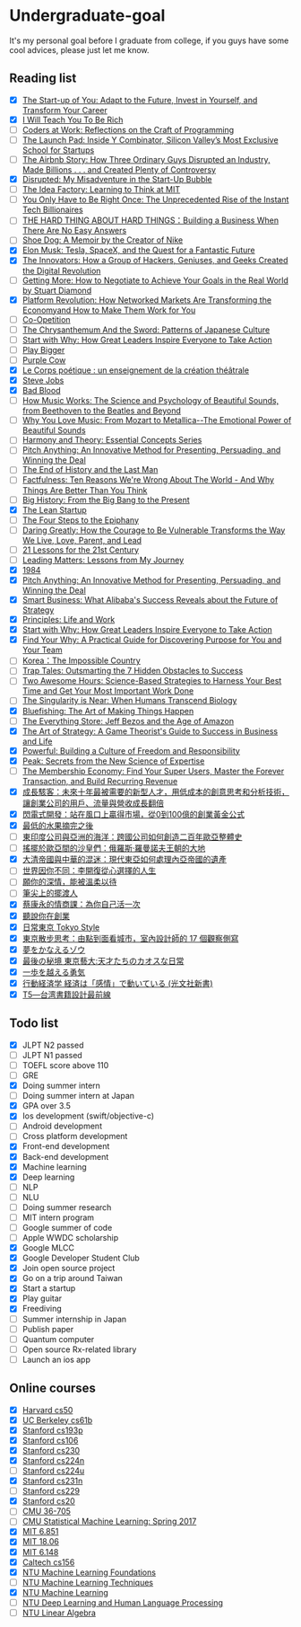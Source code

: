 # Undergraduate-goal

It's my personal goal before I graduate from college, if you guys have some cool advices, please just let me know.

## Reading list

- [x] [The Start-up of You: Adapt to the Future, Invest in Yourself, and Transform Your Career](https://www.amazon.com/Start-up-You-Future-Yourself-Transform/dp/0307888908)
- [x] [I Will Teach You To Be Rich](https://www.amazon.com/Will-Teach-You-Be-Rich/dp/0761147489)
- [ ] [Coders at Work: Reflections on the Craft of Programming](https://www.amazon.com/Coders-Work-Reflections-Craft-Programming-ebook-dp-B00ACC2536/dp/B00ACC2536/ref=mt_kindle?_encoding=UTF8&me=&qid=)
- [ ] [The Launch Pad: Inside Y Combinator, Silicon Valley’s Most Exclusive School for Startups](https://www.amazon.com/Launch-Pad-Inside-Combinator-ebook/dp/B007X5ZBU4/ref=tmm_kin_swatch_0?_encoding=UTF8&qid=&sr=)
- [ ] [The Airbnb Story: How Three Ordinary Guys Disrupted an Industry, Made Billions . . . and Created Plenty of Controversy](https://www.amazon.com/Airbnb-Story-Ordinary-Disrupted-Controversy-ebook/dp/B01NCJRMQV/ref=tmm_kin_swatch_0?_encoding=UTF8&qid=&sr=)
- [x] [Disrupted: My Misadventure in the Start-Up Bubble](https://www.amazon.com/Disrupted-My-Misadventure-Start-Up-Bubble-ebook/dp/B013CATZIC)
- [ ] [The Idea Factory: Learning to Think at MIT](https://www.amazon.com/Idea-Factory-Learning-Think-Press-ebook-dp-B001949X9U/dp/B001949X9U/ref=mt_kindle?_encoding=UTF8&me=&qid=)
- [ ] [You Only Have to Be Right Once: The Unprecedented Rise of the Instant Tech Billionaires](https://www.amazon.com/You-Only-Have-Right-Once/dp/1591847966)
- [ ] [THE HARD THING ABOUT HARD THINGS：Building a Business When There Are No Easy Answers](https://www.amazon.com/Hard-Thing-About-Things-Building/dp/0062273205)
- [ ] [Shoe Dog: A Memoir by the Creator of Nike](https://www.amazon.com/Shoe-Dog-Memoir-Creator-Nike-ebook/dp/B0176M1A44)
- [x] [Elon Musk: Tesla, SpaceX, and the Quest for a Fantastic Future](https://www.amazon.com/Elon-Musk-SpaceX-Fantastic-Future/dp/006230125X)
- [x] [The Innovators: How a Group of Hackers, Geniuses, and Geeks Created the Digital Revolution](https://www.amazon.com/Innovators-Hackers-Geniuses-Created-Revolution/dp/1476708703/ref=sr_1_1?s=books&ie=UTF8&qid=1537974860&sr=1-1&keywords=the+innovators)
- [ ] [Getting More: How to Negotiate to Achieve Your Goals in the Real World by Stuart Diamond](https://www.amazon.com/Getting-More-Negotiate-Achieve-2010-12-28/dp/B008HVHB6K/ref=pd_sbs_14_2?_encoding=UTF8&pd_rd_i=B008HVHB6K&pd_rd_r=167fb8db-c19f-11e8-afd4-5de77bfa64dd&pd_rd_w=mipCO&pd_rd_wg=UNEYi&pf_rd_i=desktop-dp-sims&pf_rd_m=ATVPDKIKX0DER&pf_rd_p=53dead45-2b3d-4b73-bafb-fe26a7f14aac&pf_rd_r=3G7PM0KFT3HWER1Z3NAG&pf_rd_s=desktop-dp-sims&pf_rd_t=40701&psc=1&refRID=3G7PM0KFT3HWER1Z3NAG)
- [x] [Platform Revolution: How Networked Markets Are Transforming the Economyand How to Make Them Work for You](https://www.amazon.com/Platform-Revolution-Networked-Transforming-Economyand-ebook/dp/B00ZAT8VS4/ref=sr_1_1?ie=UTF8&qid=1538930032&sr=8-1&keywords=Platform+Revolution)
- [ ] [Co-Opetition](https://www.amazon.com/Co-Opetition-Adam-M-Brandenburger-ebook/dp/B004JHYREU/ref=sr_1_1?ie=UTF8&qid=1538930094&sr=8-1&keywords=Co-Opetition)
- [ ] [The Chrysanthemum And the Sword: Patterns of Japanese Culture](https://www.amazon.com/Chrysanthemum-Sword-Patterns-Japanese-Culture/dp/0710086776)
- [ ] [Start with Why: How Great Leaders Inspire Everyone to Take Action](https://www.amazon.com/Start-Why-Leaders-Inspire-Everyone/dp/1591846447)
- [ ] [Play Bigger](https://www.amazon.com/Play-Bigger-Dreamers-Innovators-Dominate/dp/0062407619)
- [ ] [Purple Cow](https://www.amazon.com/Purple-Cow-New-Transform-Remarkable/dp/1591843170)
- [x] [Le Corps poétique : un enseignement de la création théâtrale](https://www.amazon.fr/Corps-po%C3%A9tique-enseignement-cr%C3%A9ation-th%C3%A9%C3%A2trale/dp/274270454X)
- [x] [Steve Jobs](https://www.amazon.fr/Steve-Jobs-Walter-Isaacson/dp/2253168521/ref=sr_1_1?s=books&ie=UTF8&qid=1542557294&sr=1-1&keywords=steve+jobs)
- [x] [Bad Blood](https://www.amazon.com/Bad-Blood-Secrets-Silicon-Startup/dp/152473165X)
- [ ] [How Music Works: The Science and Psychology of Beautiful Sounds, from Beethoven to the Beatles and Beyond](https://www.amazon.com/How-Music-Works-Psychology-Beautiful/dp/0316098310)
- [ ] [Why You Love Music: From Mozart to Metallica--The Emotional Power of Beautiful Sounds](https://www.amazon.com/Why-You-Love-Music-Metallica/dp/0316260673/ref=sr_1_1?s=books&ie=UTF8&qid=1543066095&sr=1-1&keywords=why+you+love+music)
- [ ] [Harmony and Theory: Essential Concepts Series](https://www.amazon.com/Harmony-Theory-Essential-Musicians-Institute/dp/0793579910/ref=sr_1_1?s=books&ie=UTF8&qid=1543066130&sr=1-1&keywords=harmony+%26+theory)
- [ ] [Pitch Anything: An Innovative Method for Presenting, Persuading, and Winning the Deal](https://www.amazon.com/Pitch-Anything-Innovative-Presenting-Persuading/dp/0071752854)
- [ ] [The End of History and the Last Man](https://www.amazon.com/End-History-Last-Man/dp/0743284550)
- [ ] [Factfulness: Ten Reasons We're Wrong About The World - And Why Things Are Better Than You Think](https://www.amazon.com/Factfulness-Reasons-Wrong-Things-Better-ebook/dp/B0769XK7D6/ref=tmm_kin_swatch_0?_encoding=UTF8&qid=&sr=)
- [ ] [Big History: From the Big Bang to the Present](https://www.amazon.com/Big-History-Bang-Present-ebook/dp/B00918JSD2)
- [x] [The Lean Startup](https://www.amazon.com/Lean-Startup-Entrepreneurs-Continuous-Innovation/dp/0307887898)
- [ ] [The Four Steps to the Epiphany](https://www.amazon.com/Four-Steps-Epiphany-Steve-Blank/dp/0989200507)
- [ ] [Daring Greatly: How the Courage to Be Vulnerable Transforms the Way We Live, Love, Parent, and Lead](https://www.amazon.com/Daring-Greatly-Courage-Vulnerable-Transforms/dp/1592408419)
- [ ] [21 Lessons for the 21st Century](https://www.amazon.com/Lessons-21st-Century-Yuval-Harari/dp/0525512179)
- [ ] [Leading Matters: Lessons from My Journey](https://www.amazon.com/Leading-Matters-Lessons-My-Journey/dp/1503608018)
- [x] [1984](https://www.amazon.com/Nineteen-eighty-four-George-Orwell-ebook/dp/B004EEP7JW)
- [x] [Pitch Anything: An Innovative Method for Presenting, Persuading, and Winning the Deal](https://www.amazon.com/Pitch-Anything-Innovative-Presenting-Persuading/dp/0071752854)
- [x] [Smart Business: What Alibaba's Success Reveals about the Future of Strategy](https://www.amazon.com/Smart-Business-Alibabas-Success-Strategy/dp/1633693295)
- [x] [Principles: Life and Work](https://www.amazon.com/Principles-Life-Work-Ray-Dalio/dp/1501124021)
- [x] [Start with Why: How Great Leaders Inspire Everyone to Take Action](https://www.amazon.com/Start-Why-Leaders-Inspire-Everyone/dp/1591846447)
- [x] [Find Your Why: A Practical Guide for Discovering Purpose for You and Your Team](https://www.amazon.com/Find-Your-Why-Practical-Discovering/dp/0143111728/ref=sr_1_1?s=books&ie=UTF8&qid=1550502017&sr=1-1&keywords=find+your+why)
- [ ] [Korea：The Impossible Country](https://www.amazon.com/Korea-Impossible-Economic-Political-Phenomenon/dp/0804842523)
- [ ] [Trap Tales: Outsmarting the 7 Hidden Obstacles to Success](https://www.amazon.com/Trap-Tales-Outsmarting-Obstacles-Success/dp/1119365899/ref=sr_1_1?keywords=David+M+R+Covey+Stephan+M+Mardyks&qid=1551281376&s=books&sr=8-1-spell)
- [ ] [Two Awesome Hours: Science-Based Strategies to Harness Your Best Time and Get Your Most Important Work Done ](https://www.amazon.com/Two-Awesome-Hours-Science-Based-Strategies/dp/B01NH0A5G8/ref=sr_1_fkmr0_2?keywords=wo+Awesome+Hours%3A+Science-Based+Strategies+to+Harness+Your+Best+Time+and+Get+Your+Most+Important+Work+Done&qid=1551281476&s=gateway&sr=8-2-fkmr0)
- [ ] [The Singularity is Near: When Humans Transcend Biology](https://www.amazon.com/Singularity-Near-Humans-Transcend-Biology-ebook/dp/B000QCSA7C)
- [x] [Bluefishing: The Art of Making Things Happen](https://www.amazon.com/Bluefishing-Art-Making-Things-Happen-ebook/dp/B071CJZZS5)
- [ ] [The Everything Store: Jeff Bezos and the Age of Amazon](https://www.amazon.com/Everything-Store-Jeff-Bezos-Amazon-ebook/dp/B00BWQW73E)
- [x] [The Art of Strategy: A Game Theorist's Guide to Success in Business and Life](https://www.amazon.co.jp/Art-Strategy-Theorists-Success-Business/dp/03933371)
- [x]  [Powerful: Building a Culture of Freedom and Responsibility](https://www.amazon.com/Powerful-Building-Culture-Freedom-Responsibility/dp/1939714095)
- [x]  [Peak: Secrets from the New Science of Expertise](https://www.amazon.com/Peak-Secrets-New-Science-Expertise-ebook/dp/B011H56MKS)
- [ ]  [The Membership Economy: Find Your Super Users, Master the Forever Transaction, and Build Recurring Revenue](https://www.amazon.co.jp/Membership-Economy-Forever-Transaction-Recurring/dp/0071839321)
- [x] [成長駭客：未來十年最被需要的新型人才，用低成本的創意思考和分析技術，讓創業公司的用戶、流量與營收成長翻倍](https://www.books.com.tw/products/0010707695)
- [x] [閃電式開發：站在風口上贏得市場，從0到100億的創業黃金公式](https://www.books.com.tw/products/0010811807)
- [x] [最低的水果摘完之後](https://www.books.com.tw/products/0010774819)
- [ ] [東印度公司與亞洲的海洋：跨國公司如何創造二百年歐亞整體史](https://www.books.com.tw/products/0010776944)
- [ ] [搖擺於歐亞間的沙皇們：俄羅斯‧羅曼諾夫王朝的大地](https://www.books.com.tw/products/0010776947)
- [x] [大清帝國與中華的混迷：現代東亞如何處理內亞帝國的遺產](https://www.books.com.tw/products/0010799939)
- [ ] [世界因你不同：李開復從心選擇的人生](https://www.books.com.tw/products/0010683669)
- [ ] [願你的深情，能被溫柔以待](https://www.books.com.tw/products/0010794010)
- [ ] [筆尖上的擺渡人](https://www.books.com.tw/products/0010767529)
- [x] [蔡康永的情商課：為你自己活一次](https://www.books.com.tw/products/0010802223)
- [x] [聽說你在創業](https://www.books.com.tw/products/0010811353)
- [x] [日常東京 Tokyo Style](https://www.books.com.tw/products/0010708635)
- [x] [東京散步思考：由點到面看城市，室內設計師的 17 個觀察側寫](https://www.books.com.tw/products/0010765036)
- [x] [夢をかなえるゾウ](https://www.amazon.co.jp/%E5%A4%A2%E3%82%92%E3%81%8B%E3%81%AA%E3%81%88%E3%82%8B%E3%82%BE%E3%82%A6-%E6%B0%B4%E9%87%8E%E6%95%AC%E4%B9%9F-ebook/dp/B00CHIL9JO)
- [x] [最後の秘境 東京藝大:天才たちのカオスな日常](https://www.amazon.co.jp/%E6%9C%80%E5%BE%8C%E3%81%AE%E7%A7%98%E5%A2%83-%E6%9D%B1%E4%BA%AC%E8%97%9D%E5%A4%A7-%E5%A4%A9%E6%89%8D%E3%81%9F%E3%81%A1%E3%81%AE%E3%82%AB%E3%82%AA%E3%82%B9%E3%81%AA%E6%97%A5%E5%B8%B8-%E4%BA%8C%E5%AE%AE-%E6%95%A6%E4%BA%BA/dp/4103502916)
- [x] [一歩を越える勇気](https://www.amazon.co.jp/%E4%B8%80%E6%AD%A9%E3%82%92%E8%B6%8A%E3%81%88%E3%82%8B%E5%8B%87%E6%B0%97-%E6%A0%97%E5%9F%8E%E5%8F%B2%E5%A4%9A/dp/476319979X/ref=sr_1_1?ie=UTF8&qid=1538930250&sr=8-1&keywords=%E6%A0%97%E5%9F%8E%E5%8F%B2%E5%A4%9A)
- [x] [行動経済学 経済は「感情」で動いている (光文社新書)]([https://www.amazon.co.jp/%E8%A1%8C%E5%8B%95%E7%B5%8C%E6%B8%88%E5%AD%A6-%E7%B5%8C%E6%B8%88%E3%81%AF%E3%80%8C%E6%84%9F%E6%83%85%E3%80%8D%E3%81%A7%E5%8B%95%E3%81%84%E3%81%A6%E3%81%84%E3%82%8B-%E5%85%89%E6%96%87%E7%A4%BE%E6%96%B0%E6%9B%B8-%E5%8F%8B%E9%87%8E-%E5%85%B8%E7%94%B7/dp/4334033547](https://www.amazon.co.jp/行動経済学-経済は「感情」で動いている-光文社新書-友野-典男/dp/4334033547))
- [x] [T5―台湾書籍設計最前線](https://www.amazon.co.jp/T5%E2%80%95%E5%8F%B0%E6%B9%BE%E6%9B%B8%E7%B1%8D%E8%A8%AD%E8%A8%88%E6%9C%80%E5%89%8D%E7%B7%9A-%E6%9D%B1%E4%BA%AC%E8%97%9D%E8%A1%93%E5%A4%A7%E5%AD%A6%E7%BE%8E%E8%A1%93%E5%AD%A6%E9%83%A8/dp/4904049470)

## Todo list

- [x] JLPT N2 passed
- [ ] JLPT N1 passed
- [ ] TOEFL score above 110
- [ ] GRE
- [x] Doing summer intern
- [ ] Doing summer intern at Japan
- [x] GPA over 3.5
- [x] Ios development (swift/objective-c)
- [ ] Android development
- [ ] Cross platform development
- [x] Front-end development
- [x] Back-end development
- [x] Machine learning
- [x] Deep learning
- [ ] NLP
- [ ] NLU
- [ ] Doing summer research
- [ ] MIT intern program
- [ ] Google summer of code
- [ ] Apple WWDC scholarship
- [x] Google MLCC
- [x] Google Developer Student Club
- [x] Join open source project
- [x] Go on a trip around Taiwan
- [x] Start a startup
- [x] Play guitar
- [x] Freediving
- [ ] Summer internship in Japan
- [ ] Publish paper
- [ ] Quantum computer
- [ ] Open source Rx-related library
- [ ] Launch an ios app

## Online courses

- [x] [Harvard cs50](https://www.youtube.com/user/cs50tv)
- [x] [UC Berkeley cs61b](https://sp18.datastructur.es/)
- [x] [Stanford cs193p](https://www.youtube.com/playlist?list=PL_l7vS8VbNDFBiKIL3fEQhkKXTYsncsvN)
- [x] [Stanford cs106](https://see.stanford.edu/Course/CS106A)
- [x] [Stanford cs230](http://cs230.stanford.edu/)
- [x] [Stanford cs224n](http://web.stanford.edu/class/cs224n/)
- [ ] [Stanford cs224u](http://web.stanford.edu/class/cs224u/)
- [x] [Stanford cs231n](http://cs231n.stanford.edu/)
- [ ] [Stanford cs229](http://cs229.stanford.edu/)
- [x] [Stanford cs20](http://web.stanford.edu/class/cs20si/syllabus.html)
- [ ] [CMU 36-705](http://www.stat.cmu.edu/~siva/705/main.html)
- [ ] [CMU Statistical Machine Learning: Spring 2017](http://www.stat.cmu.edu/~ryantibs/statml/)
- [x] [MIT 6.851](https://courses.csail.mit.edu/6.851/)
- [x] [MIT 18.06](https://ocw.mit.edu/courses/mathematics/18-06-linear-algebra-spring-2010/)
- [x] [MIT 6.148](http://webdevelopment.mit.edu/2018/lectures)
- [x] [Caltech cs156](https://work.caltech.edu/telecourse.html)
- [x] [NTU Machine Learning Foundations](https://www.youtube.com/watch?v=nQvpFSMPhr0&list=PLXVfgk9fNX2I7tB6oIINGBmW50rrmFTqf)
- [ ] [NTU Machine Learning Techniques](https://www.youtube.com/watch?v=A-GxGCCAIrg&list=PLXVfgk9fNX2IQOYPmqjqWsNUFl2kpk1U2)
- [x] [NTU Machine Learning](http://speech.ee.ntu.edu.tw/~tlkagk/courses_ML17_2.html)
- [ ] [NTU Deep Learning and Human Language Processing](http://speech.ee.ntu.edu.tw/~tlkagk/courses_DLNLP18.html)
- [ ] [NTU Linear Algebra](http://speech.ee.ntu.edu.tw/~tlkagk/courses_LA18.html)
